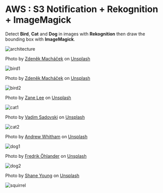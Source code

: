 # AWS : S3 Notification + Rekognition + ImageMagick

Detect **Bird**, **Cat** and **Dog** in images with **Rekognition** then draw the bounding box with **ImageMagick**.

![architecture](architecture.png)

Photo by [Zdeněk Macháček](https://unsplash.com/@zmachacek) on [Unsplash](https://unsplash.com/photos/eqXiLNfZDc0)

![bird1](uploads/bird1.jpg)

Photo by [Zdeněk Macháček](https://unsplash.com/@zmachacek) on [Unsplash](https://unsplash.com/photos/cfIcTiopin4)

![bird2](uploads/bird2.jpg)

Photo by [Zane Lee](https://unsplash.com/@zane4004) on [Unsplash](https://unsplash.com/photos/VvTVkc_p-eg)

![cat1](uploads/cat1.jpg)

Photo by [Vadim Sadovski](https://unsplash.com/@vadimsadovski) on [Unsplash](https://unsplash.com/photos/Ri8c2qFg32A)

![cat2](uploads/cat2.jpg)

Photo by [Andrew Whitham](https://unsplash.com/@andyw101) on [Unsplash](https://unsplash.com/photos/_NArzwph68g)

![dog1](uploads/dog1.jpg)

Photo by [Fredrik Öhlander](https://unsplash.com/@fredrikohlander) on [Unsplash](https://unsplash.com/photos/tGBRQw52Thw)

![dog2](uploads/dog2.jpg)

Photo by [Shane Young](https://unsplash.com/@shane_young) on [Unsplash](https://unsplash.com/photos/S7fRAd0oTPI)

![squirrel](uploads/squirrel.jpg)
